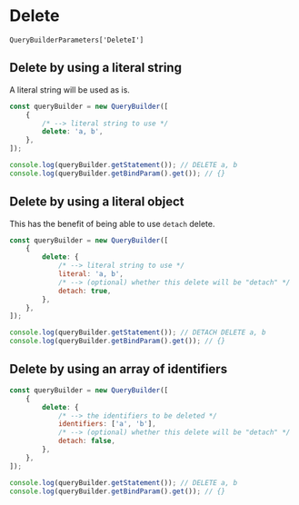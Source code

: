 # Delete
`QueryBuilderParameters['DeleteI']`

## Delete by using a literal string
A literal string will be used as is.

```js
const queryBuilder = new QueryBuilder([
    {
        /* --> literal string to use */
        delete: 'a, b',
    },
]);

console.log(queryBuilder.getStatement()); // DELETE a, b
console.log(queryBuilder.getBindParam().get()); // {}
```

## Delete by using a literal object
This has the benefit of being able to use `detach` delete.

```js
const queryBuilder = new QueryBuilder([
    {
        delete: {
            /* --> literal string to use */
            literal: 'a, b',
            /* --> (optional) whether this delete will be "detach" */
            detach: true,
        },
    },
]);

console.log(queryBuilder.getStatement()); // DETACH DELETE a, b
console.log(queryBuilder.getBindParam().get()); // {}
```

## Delete by using an array of identifiers
```js
const queryBuilder = new QueryBuilder([
    {
        delete: {
            /* --> the identifiers to be deleted */
            identifiers: ['a', 'b'],
            /* --> (optional) whether this delete will be "detach" */
            detach: false,
        },
    },
]);

console.log(queryBuilder.getStatement()); // DELETE a, b
console.log(queryBuilder.getBindParam().get()); // {}
```
